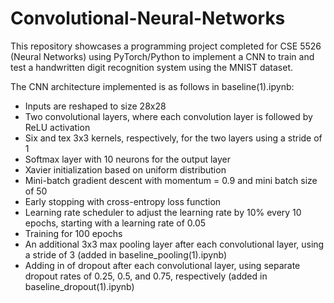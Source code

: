 # Convolutional-Neural-Networks
This repository showcases a programming project completed for CSE 5526 (Neural Networks) using PyTorch/Python to implement a CNN to train and test a handwritten digit recognition system using the MNIST dataset. 

The CNN architecture implemented is as follows in baseline(1).ipynb: 
- Inputs are reshaped to size 28x28 
- Two convolutional layers, where each convolution layer is followed by ReLU activation
- Six and tex 3x3 kernels, respectively, for the two layers using a stride of 1
- Softmax layer with 10 neurons for the output layer
- Xavier initialization based on uniform distribution
- Mini-batch gradient descent with momentum = 0.9 and mini batch size of 50
- Early stopping with cross-entropy loss function
- Learning rate scheduler to adjust the learning rate by 10% every 10 epochs, starting with a learning rate of 0.05
- Training for 100 epochs
- An additional 3x3 max pooling layer after each convolutional layer, using a stride of 3 (added in baseline_pooling(1).ipynb)
- Adding in of dropout after each convolutional layer, using separate dropout rates of 0.25, 0.5, and 0.75, respectively (added in baseline_dropout(1).ipynb)
